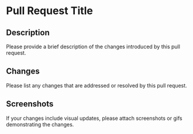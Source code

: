 # Pull Request Title

## Description

Please provide a brief description of the changes introduced by this pull request.

## Changes

Please list any changes that are addressed or resolved by this pull request.

## Screenshots

If your changes include visual updates, please attach screenshots or gifs demonstrating the changes.
